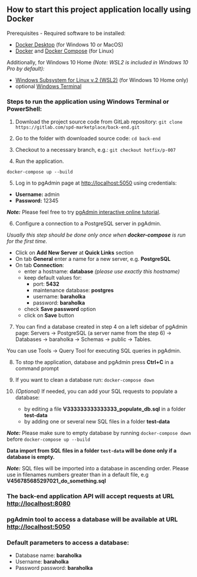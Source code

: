 ## How to start this project application locally using Docker 

Prerequisites - Required software to be installed: 
- [Docker Desktop](https://docs.docker.com/docker-for-windows/install/) (for Windows 10 or MacOS)
- [Docker](https://docs.docker.com/engine/install/) and [Docker Compose](https://docs.docker.com/compose/install/) (for Linux)

Additionally, for Windows 10 Home _(Note: WSL2 is included in Windows 10 Pro by default):_
- [Windows Subsystem for Linux v.2 (WSL2)](https://docs.microsoft.com/en-us/windows/wsl/install-win10) (for Windows 10 Home only)
- optional [Windows Terminal](https://docs.microsoft.com/en-us/windows/terminal/get-started)
 
### Steps to run the application using Windows Terminal or PowerShell:
1. Download the project source code from GitLab repository:
   `git clone https://gitlab.com/spd-marketplace/back-end.git`


2. Go to the folder with downloaded source code:
   `cd back-end`


3. Checkout to a necessary branch, e.g.:
   `git checkout hotfix/p-007`
   

4. Run the application.

`docker-compose up --build`

5. Log in to pgAdmin page at [http://localhost:5050](http://localhost:5050) using credentials:
- **Username:** admin
- **Password:** 12345
   
_**Note:**_ Please feel free to try [pgAdmin interactive online tutorial](https://www.pgadmin.org/try/).

6. Configure a connection to a PostgreSQL server in pgAdmin. 
   
_Usually this step should be done only once when **docker-compose** is run for the first time._
- Click on **Add New Server** at **Quick Links** section
- On tab **General** enter a name for a new server, e.g. **PostgreSQL**
- On tab **Connection**: 
   - enter a hostname: **database** _(please use exactly this hostname)_
   - keep default values for:
        - port: **5432**
        - maintenance database: **postgres**
        - username: **baraholka**
        - password: **baraholka**
   - check **Save password** option
   - click on **Save** button

7. You can find a database created in step 4 on a left sidebar of pgAdmin page: Servers -> PostgreSQL (a server name from the step 6) -> Databases -> baraholka -> Schemas -> public -> Tables.

You can use Tools -> Query Tool for executing SQL queries in pgAdmin.

8. To stop the application, database and pgAdmin press **Ctrl+C** in a command prompt


9. If you want to clean a database run:
`docker-compose down`


10. _(Optional)_ If needed, you can add your SQL requests to populate a database:
    - by editing a file **V333333333333333_populate_db.sql** in a folder **test-data**
    - by adding one or several new SQL files in a folder **test-data**

_**Note:**_ Please make sure to empty database by running `docker-compose down` before `docker-compose up --build`

**Data import from SQL files in a folder `test-data` will be done only if a database is empty.**

_**Note:**_ SQL files will be imported into a database in ascending order. Please use in filenames numbers greater than in a default file, e.g **V456785685297021_do_something.sql**

### The back-end application API will accept requests at URL [http://localhost:8080](http://localhost:8080)

### pgAdmin tool to access a database will be available at URL [http://localhost:5050](http://localhost:5050)


### Default parameters to access a database:

- Database name:     **baraholka**
- Username:          **baraholka**
- Password password: **baraholka**
